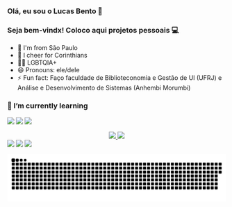 ### Olá, eu sou o Lucas Bento 👋 
### Seja bem-vindx! Coloco aqui projetos pessoais 💻

- 🌇 I'm from São Paulo
- 🏴 I cheer for Corinthians
- 🏳️‍🌈 LGBTQIA+ 
- 😄 Pronouns: ele/dele
- ⚡ Fun fact: Faço faculdade de Biblioteconomia e Gestão de UI (UFRJ) e Análise e Desenvolvimento de Sistemas (Anhembi Morumbi)

### 🌱 I’m currently learning 
<img src="https://cdn.jsdelivr.net/gh/devicons/devicon/icons/csharp/csharp-original.svg" /> <img src="https://cdn.jsdelivr.net/gh/devicons/devicon/icons/dot-net/dot-net-plain-wordmark.svg" /> <img src="https://cdn.jsdelivr.net/gh/devicons/devicon/icons/git/git-original.svg" />




<div align="center">
  <a href="https://github.com/LucasBento-Olisantos">
  <img height="150em" src="https://github-readme-stats.vercel.app/api?username=LucasBento-Olisantos&show_icons=true&theme=tokyonight&include_all_commits=true&count_private=true"/>
  <img height="150em" src="https://github-readme-stats.vercel.app/api/top-langs/?username=LucasBento-Olisantos&layout=compact&langs_count=7&theme=tokyonight"/>
</div>
  <div> 
        <a href="https://www.instagram.com/tomaz.lucass/" target="_blank"><img src="https://img.shields.io/badge/-Instagram-%23E4405F?style=for-the-badge&logo=instagram&logoColor=white" target="_blank"></a>
 	      <a href="https://www.twitch.tv/olucas_tomaz" target="_blank"><img src="https://img.shields.io/badge/Twitch-9146FF?style=for-the-badge&logo=twitch&logoColor=white" target="_blank"></a>
        <a href="https://www.linkedin.com/in/lucasbentotomaz" target="_blank"><img src="https://img.shields.io/badge/-LinkedIn-%230077B5?style=for-the-badge&logo=linkedin&logoColor=white" target="_blank"></a> 
 
![Snake animation](https://github.com/LucasBento-Olisantos/LucasBento-Olisantos/blob/output/github-contribution-grid-snake.svg)
